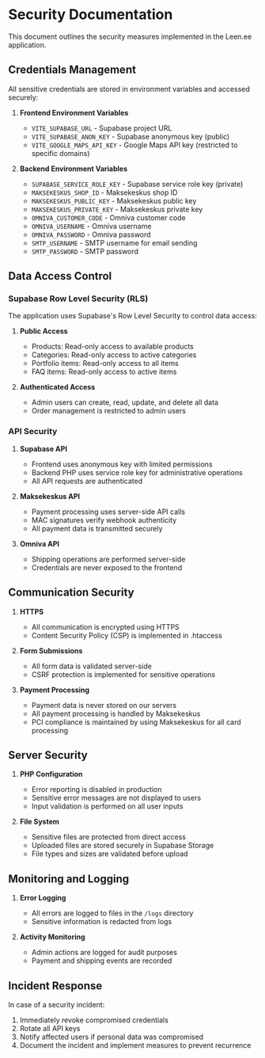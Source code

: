 # Security Documentation

This document outlines the security measures implemented in the Leen.ee application.

## Credentials Management

All sensitive credentials are stored in environment variables and accessed securely:

1. **Frontend Environment Variables**
   - `VITE_SUPABASE_URL` - Supabase project URL
   - `VITE_SUPABASE_ANON_KEY` - Supabase anonymous key (public)
   - `VITE_GOOGLE_MAPS_API_KEY` - Google Maps API key (restricted to specific domains)

2. **Backend Environment Variables**
   - `SUPABASE_SERVICE_ROLE_KEY` - Supabase service role key (private)
   - `MAKSEKESKUS_SHOP_ID` - Maksekeskus shop ID
   - `MAKSEKESKUS_PUBLIC_KEY` - Maksekeskus public key
   - `MAKSEKESKUS_PRIVATE_KEY` - Maksekeskus private key
   - `OMNIVA_CUSTOMER_CODE` - Omniva customer code
   - `OMNIVA_USERNAME` - Omniva username
   - `OMNIVA_PASSWORD` - Omniva password
   - `SMTP_USERNAME` - SMTP username for email sending
   - `SMTP_PASSWORD` - SMTP password

## Data Access Control

### Supabase Row Level Security (RLS)

The application uses Supabase's Row Level Security to control data access:

1. **Public Access**
   - Products: Read-only access to available products
   - Categories: Read-only access to active categories
   - Portfolio items: Read-only access to all items
   - FAQ items: Read-only access to active items

2. **Authenticated Access**
   - Admin users can create, read, update, and delete all data
   - Order management is restricted to admin users

### API Security

1. **Supabase API**
   - Frontend uses anonymous key with limited permissions
   - Backend PHP uses service role key for administrative operations
   - All API requests are authenticated

2. **Maksekeskus API**
   - Payment processing uses server-side API calls
   - MAC signatures verify webhook authenticity
   - All payment data is transmitted securely

3. **Omniva API**
   - Shipping operations are performed server-side
   - Credentials are never exposed to the frontend

## Communication Security

1. **HTTPS**
   - All communication is encrypted using HTTPS
   - Content Security Policy (CSP) is implemented in .htaccess

2. **Form Submissions**
   - All form data is validated server-side
   - CSRF protection is implemented for sensitive operations

3. **Payment Processing**
   - Payment data is never stored on our servers
   - All payment processing is handled by Maksekeskus
   - PCI compliance is maintained by using Maksekeskus for all card processing

## Server Security

1. **PHP Configuration**
   - Error reporting is disabled in production
   - Sensitive error messages are not displayed to users
   - Input validation is performed on all user inputs

2. **File System**
   - Sensitive files are protected from direct access
   - Uploaded files are stored securely in Supabase Storage
   - File types and sizes are validated before upload

## Monitoring and Logging

1. **Error Logging**
   - All errors are logged to files in the `/logs` directory
   - Sensitive information is redacted from logs

2. **Activity Monitoring**
   - Admin actions are logged for audit purposes
   - Payment and shipping events are recorded

## Incident Response

In case of a security incident:

1. Immediately revoke compromised credentials
2. Rotate all API keys
3. Notify affected users if personal data was compromised
4. Document the incident and implement measures to prevent recurrence